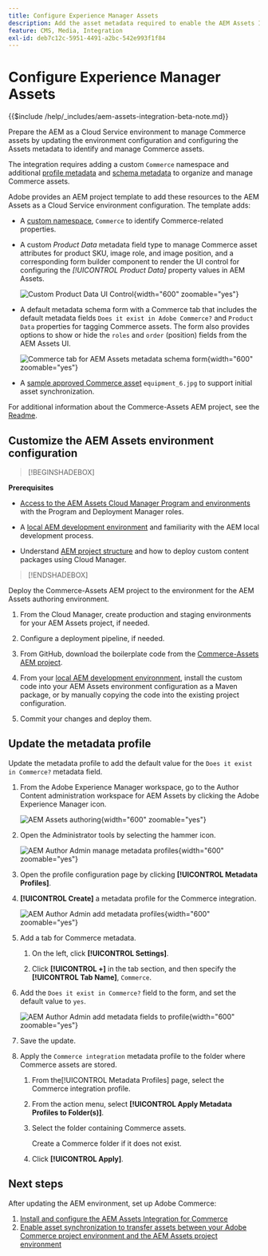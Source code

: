 ```yaml
---
title: Configure Experience Manager Assets
description: Add the asset metadata required to enable the AEM Assets Integration for Commerce to synchronize assets between Adobe Commerce and Experience Manager Assets projects.
feature: CMS, Media, Integration
exl-id: deb7c12c-5951-4491-a2bc-542e993f1f84
---
```

# Configure Experience Manager Assets

{{$include /help/_includes/aem-assets-integration-beta-note.md}}

Prepare the AEM as a Cloud Service environment to manage Commerce assets by updating the environment configuration and configuring the Assets metadata to identify and manage Commerce assets.

The integration requires adding a custom `Commerce` namespace and additional [profile metadata](https://experienceleague.adobe.com/en/docs/experience-manager-cloud-service/content/assets/manage/metadata-profiles) and [schema metadata](https://experienceleague.adobe.com/en/docs/experience-manager-cloud-service/content/assets/manage/metadata-schemas) to organize and manage Commerce assets.

Adobe provides an AEM project template to add these resources to the AEM Assets as a Cloud Service environment configuration. The template adds:

- A [custom namespace](https://github.com/ankumalh/assets-commerce/blob/main/ui.config/jcr_root/apps/commerce/config/org.apache.sling.jcr.repoinit.RepositoryInitializer~commerce-namespaces), `Commerce` to identify Commerce-related properties.

- A custom _Product Data_ metadata field type to manage Commerce asset attributes for product SKU, image role, and image position, and a corresponding form builder component to render the UI control for configuring the *[!UICONTROL Product Data]* property values in AEM Assets.

  ![Custom Product Data UI Control](./assets/aem-commerce-sku-metadata-fields-from-template.png){width="600" zoomable="yes"}

- A default metadata schema form with a Commerce tab that includes the default metadata fields `Does it exist in Adobe Commerce?` and `Product Data` properties for tagging Commerce assets. The form also provides options to show or hide the `roles` and `order` (position) fields from the AEM Assets UI.

   ![Commerce tab for AEM Assets metadata schema form](./assets/assets-configure-metadata-schema-form-editor.png){width="600" zoomable="yes"}

- A [sample approved Commerce asset](https://github.com/ankumalh/assets-commerce/blob/main/ui.content/src/main/content/jcr_root/content/dam/wknd/en/activities/hiking/equipment_6.jpg/.content.xml)  `equipment_6.jpg` to support initial asset synchronization.

For additional information about the Commerce-Assets AEM project, see the [Readme](https://github.com/ankumalh/assets-commerce).

## Customize the AEM Assets environment configuration

>[!BEGINSHADEBOX]

**Prerequisites**

- [Access to the AEM Assets Cloud Manager Program and environments](https://experienceleague.adobe.com/en/docs/experience-manager-cloud-service/content/onboarding/journey/cloud-manager#access-sysadmin-bo) with the Program and Deployment Manager roles.

- A [local AEM development environment](https://experienceleague.adobe.com/en/docs/experience-manager-learn/cloud-service/local-development-environment-set-up/overview) and familiarity with the AEM local development process.

- Understand [AEM project structure](https://experienceleague.adobe.com/en/docs/experience-manager-cloud-service/content/implementing/developing/aem-project-content-package-structure) and how to deploy custom content packages using Cloud Manager.

>[!ENDSHADEBOX]

Deploy the Commerce-Assets AEM project to the environment for the AEM Assets authoring environment.

1. From the Cloud Manager, create production and staging environments for your AEM Assets project, if needed.

1. Configure a deployment pipeline, if needed.

1. From GitHub, download the boilerplate code from the [Commerce-Assets AEM project](https://github.com/ankumalh/assets-commerce).

1. From your [local AEM development environnment](https://experienceleague.adobe.com/en/docs/experience-manager-learn/cloud-service/local-development-environment-set-up/overview),  install the custom code into your AEM Assets environment configuration as a Maven package, or by manually copying the code into the existing project configuration.

1. Commit your changes and deploy them.

## Update the metadata profile

Update the metadata profile to add the default value for the `Does it exist in Commerce?` metadata field.

1. From the Adobe Experience Manager workspace, go to the Author Content administration workspace for AEM Assets by clicking the Adobe Experience Manager icon.

   ![AEM Assets authoring](./assets/aem-assets-authoring.png){width="600" zoomable="yes"}

1. Open the Administrator tools by selecting the hammer icon.

   ![AEM Author Admin manage metadata profiles](./assets/aem-manage-metadata-profiles.png){width="600" zoomable="yes"}

1. Open the profile configuration page by clicking **[!UICONTROL Metadata Profiles]**.

1. **[!UICONTROL Create]** a metadata profile for the Commerce integration.

   ![AEM Author Admin add metadata profiles ](./assets/aem-create-metadata-profile.png){width="600" zoomable="yes"}

1. Add a tab for Commerce metadata.

   1. On the left, click  **[!UICONTROL Settings]**.

   1. Click  **[!UICONTROL +]** in the tab section, and then specify the **[!UICONTROL Tab Name]**, `Commerce`.

1. Add the `Does it exist in Commerce?` field to the form, and set the default value to `yes`.

   ![AEM Author Admin add metadata fields to profile](./assets/aem-edit-metadata-profile-fields.png){width="600" zoomable="yes"}

1. Save the update.

1. Apply the `Commerce integration` metadata profile to the folder where Commerce assets are stored.

   1. From the[!UICONTROL  Metadata Profiles] page, select the Commerce integration profile.

   1. From the action menu, select **[!UICONTROL Apply Metadata Profiles to Folder(s)]**.

   1. Select the folder containing Commerce assets.

      Create a Commerce folder if it does not exist.

   1. Click **[!UICONTROL Apply]**.

## Next steps

After updating the AEM environment, set up Adobe Commerce:

1. [Install and configure the AEM Assets Integration for Commerce](aem-assets-configure-commerce.md)
2. [Enable asset synchronization to transfer assets between your Adobe Commerce project environment and the AEM Assets project environment](aem-assets-setup-synchronization.md)

